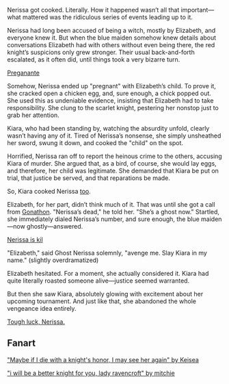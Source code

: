 <!-- title: I'm Pregnant! -->

Nerissa got cooked. Literally. How it happened wasn’t all that important—what mattered was the ridiculous series of events leading up to it.

Nerissa had long been accused of being a witch, mostly by Elizabeth, and everyone knew it. But when the blue maiden somehow knew details about conversations Elizabeth had with others without even being there, the red knight’s suspicions only grew stronger. Their usual back-and-forth escalated, as it often did, until things took a very bizarre turn.

[Preganante](#embed:https://www.youtube.com/live/5R01-igo4sM?feature=shared&t=2456)

Somehow, Nerissa ended up "pregnant" with Elizabeth’s child. To prove it, she cracked open a chicken egg, and, sure enough, a chick popped out. She used this as undeniable evidence, insisting that Elizabeth had to take responsibility. She clung to the scarlet knight, pestering her nonstop just to grab her attention.

Kiara, who had been standing by, watching the absurdity unfold, clearly wasn’t having any of it. Tired of Nerissa’s nonsense, she simply unsheathed her sword, swung it down, and cooked the "child" on the spot.

Horrified, Nerissa ran off to report the heinous crime to the others, accusing Kiara of murder. She argued that, as a bird, of course, she would lay eggs, and therefore, her child was legitimate. She demanded that Kiara be put on trial, that justice be served, and that reparations be made.

So, Kiara cooked Nerissa [too](https://www.youtube.com/live/5R01-igo4sM?feature=shared&t=2898).

Elizabeth, for her part, didn’t think much of it. That was until she got a call from [Gonathon](https://www.youtube.com/live/5R01-igo4sM?feature=shared&t=4894). "Nerissa’s dead," he told her. "She’s a ghost now." Startled, she immediately dialed Nerissa’s number, and sure enough, the blue maiden—now ghostly—answered.

[Nerissa is kil](#embed:https://www.youtube.com/live/5R01-igo4sM?feature=shared&t=4984)

"Elizabeth," said Ghost Nerissa solemnly, "avenge me. Slay Kiara in my name." (slightly overdramatized)

Elizabeth hesitated. For a moment, she actually considered it. Kiara had quite literally roasted someone alive—justice seemed warranted.

But then she saw Kiara, absolutely glowing with excitement about her upcoming tournament. And just like that, she abandoned the whole vengeance idea entirely.

[Tough luck, Nerissa.](#embed:https://www.youtube.com/live/5R01-igo4sM?feature=shared&t=7493)

## Fanart

["Maybe if I die with a knight's honor, I may see her again" by Keisea](https://x.com/Keiseeaaa/status/1832145708394410335)

["i will be a better knight for you, lady ravencroft" by mitchie](https://x.com/pappikapon/status/1832185189864239450)